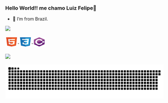 ### Hello World!! me chamo Luiz Felipe👋

- :house_with_garden: I’m from Brazil.


<div>
  <a href="https://github.com/luizfelipeveracruz">
  <img height="180em" src="https://github-readme-stats.vercel.app/api/top-langs/?username=luizfelipeveracruz&layout=compact&langs_count=7&theme=radical"/>
</div>
  
  <div style="display: inline_block"><br>
  <img align="center" alt="luiz-HTML" height="30" width="40" src="https://raw.githubusercontent.com/devicons/devicon/master/icons/html5/html5-original.svg">
  <img align="center" alt="luiz-CSS" height="30" width="40" src="https://raw.githubusercontent.com/devicons/devicon/master/icons/css3/css3-original.svg">
  <img align="center" alt="luiz-Csharp" height="30" width="40" src="https://raw.githubusercontent.com/devicons/devicon/master/icons/csharp/csharp-original.svg">

  
  </div>
  
  ###
  
  <div>
 <a href="https://www.linkedin.com/in/luiz-felipe-vera-cruz-a6b1a8187/" target="_blank"><img src="https://img.shields.io/badge/-LinkedIn-%230077B5?style=for-the-badge&logo=linkedin&logoColor=white" target="_blank"></a> 
 
   ![Snake animation](https://github.com/luizfelipeveracruz/luizfelipeveracruz/blob/output/github-contribution-grid-snake.svg)
  </div>
  
  <!--<img align="left" alt="luiz-lux" src="https://1.bp.blogspot.com/-Y357C-IXwq8/WBSLcF3N0QI/AAAAAAAAXCw/RLgfGEtPafoTFocl_dtjlZoYH68gmnX7wCLcB/s1600/27.png">-->
  
